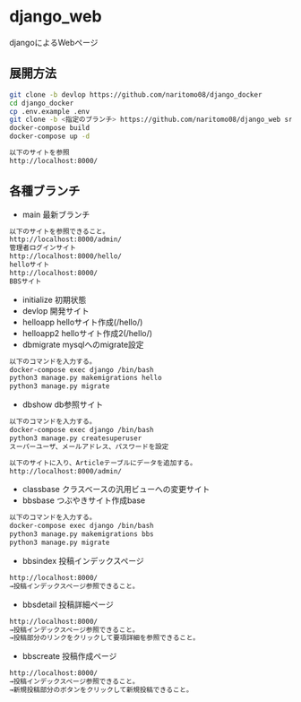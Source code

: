 # django_web

djangoによるWebページ

## 展開方法

```bash
git clone -b devlop https://github.com/naritomo08/django_docker
cd django_docker
cp .env.example .env
git clone -b <指定のブランチ> https://github.com/naritomo08/django_web src
docker-compose build
docker-compose up -d

以下のサイトを参照
http://localhost:8000/
```

## 各種ブランチ

* main 最新ブランチ

```bash
以下のサイトを参照できること。
http://localhost:8000/admin/
管理者ログインサイト
http://localhost:8000/hello/
helloサイト
http://localhost:8000/
BBSサイト
```

* initialize 初期状態
* devlop 開発サイト
* helloapp helloサイト作成(/hello/)
* helloapp2 helloサイト作成2(/hello/)
* dbmigrate mysqlへのmigrate設定

```bash
以下のコマンドを入力する。
docker-compose exec django /bin/bash
python3 manage.py makemigrations hello
python3 manage.py migrate
```

* dbshow db参照サイト

```bash
以下のコマンドを入力する。
docker-compose exec django /bin/bash
python3 manage.py createsuperuser
スーパーユーザ、メールアドレス、パスワードを設定

以下のサイトに入り、Articleテーブルにデータを追加する。
http://localhost:8000/admin/
```

* classbase クラスベースの汎用ビューへの変更サイト
* bbsbase つぶやきサイト作成base

```bash
以下のコマンドを入力する。
docker-compose exec django /bin/bash
python3 manage.py makemigrations bbs
python3 manage.py migrate
```

* bbsindex 投稿インデックスページ

```bash
http://localhost:8000/
→投稿インデックスページ参照できること。
```

* bbsdetail 投稿詳細ページ

```bash
http://localhost:8000/
→投稿インデックスページ参照できること。
→投稿部分のリンクをクリックして要項詳細を参照できること。
```

* bbscreate 投稿作成ページ

```bash
http://localhost:8000/
→投稿インデックスページ参照できること。
→新規投稿部分のボタンをクリックして新規投稿できること。
```
